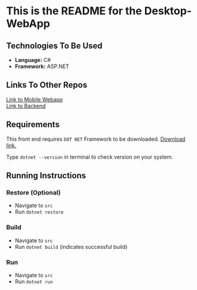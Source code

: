# This is the README for the Desktop-WebApp

## Technologies To Be Used
- **Language:** C#
- **Framework:** ASP.NET


## Links To Other Repos
[Link to Mobile Webapp](https://github.com/COMP4350-Team2/Mobile-WebApp) <br/>
[Link to Backend](https://github.com/COMP4350-Team2/Backend)

## Requirements
This front end requires `DOT NET` Framework to be downloaded. [Download link.](https://dotnet.microsoft.com/en-us/download)

Type `dotnet --version` in terminal to check version on your system.

## Running Instructions

### Restore (Optional)
- Navigate to `src`
- Run `dotnet restore`

### Build
- Navigate to `src`
- Run `dotnet build` (indicates successful build)

### Run
- Navigate to `src`
- Run `dotnet run` 


